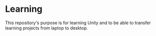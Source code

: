 # Learning
This repository's purpose is for learning Unity and to be able to transfer learning projects from laptop to desktop.
